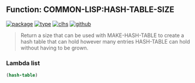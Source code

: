 ## Function: COMMON-LISP:HASH-TABLE-SIZE
[![package](https://img.shields.io/badge/Package-COMMON--LISP-5f9ea0.svg?style=social&colorA=999999)](../) [![type](https://img.shields.io/badge/Type-Function-5f9ea0.svg?style=social&colorA=999999)](../#function) [![clhs](https://img.shields.io/badge/CLHS-HASH--TABLE--SIZE-5f9ea0.svg?style=social&colorA=999999)](http://www.lispworks.com/documentation/HyperSpec/Body/f_hash_4.htm) [![github](https://img.shields.io/badge/GitHub-View_the_source-5f9ea0.svg?style=social&colorA=999999&logo=github)](https://github.com/sbcl/sbcl/blob/master/src/code/target-hash-table.lisp/) 

> Return a size that can be used with MAKE-HASH-TABLE to create a hash
> table that can hold however many entries HASH-TABLE can hold without
> having to be grown.

### Lambda list
```cl
(hash-table)
```
